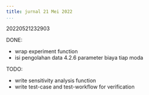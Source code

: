 ```yaml
---
title: jurnal 21 Mei 2022
...
```

20220521232903

DONE:
- wrap experiment function
- isi pengolahan data 4.2.6 parameter biaya tiap moda

TODO:
- write sensitivity analysis function
- write test-case and test-workflow for verification